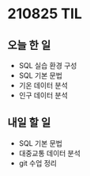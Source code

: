 # 210825 TIL

## 오늘 한 일
- SQL 실습 환경 구성
- SQL 기본 문법
- 기온 데이터 분석
- 인구 데이터 분석

## 내일 할 일
- SQL 기본 문법
- 대중교통 데이터 분석
- git 수업 정리
